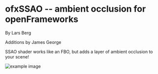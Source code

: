 # ofxSSAO -- ambient occlusion for openFrameworks

By Lars Berg

Additions by James George

SSAO shader works like an FBO, but adds a layer of ambient occlusion to your scene!


![example image](https://raw.github.com/Larsberg/ofxSSAO/master/example-ssao-spheres/ssao_spheres.png "SSAO Spheres")

